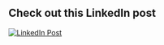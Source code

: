 ## Check out this LinkedIn post

[![LinkedIn Post](https://via.placeholder.com/710x399.png?text=LinkedIn+Post)](https://www.linkedin.com/embed/feed/update/urn:li:ugcPost:7120374774362505216?compact=1)
